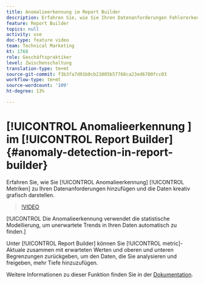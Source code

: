 ```yaml
---
title: Anomalieerkennung im Report Builder
description: Erfahren Sie, wie Sie Ihren Datenanforderungen Fehlererkennungsmetriken hinzufügen und die Daten kreativ grafisch darstellen.
feature: Report Builder
topics: null
activity: use
doc-type: feature video
team: Technical Marketing
kt: 1768
role: Geschäftspraktiker
level: Zwischenschaltung
translation-type: tm+mt
source-git-commit: f3b3fa7d91b0cb21005b57768ca23ed6700fcc03
workflow-type: tm+mt
source-wordcount: '109'
ht-degree: 13%

---
```



# [!UICONTROL Anomalieerkennung ] im  [!UICONTROL Report Builder] {#anomaly-detection-in-report-builder}

Erfahren Sie, wie Sie [!UICONTROL Anomalieerkennung] [!UICONTROL Metriken] zu Ihren Datenanforderungen hinzufügen und die Daten kreativ grafisch darstellen.

>[!VIDEO](https://video.tv.adobe.com/v/23543/?quality=12)

[!UICONTROL Die Anomalieerkennung verwendet die statistische Modellierung, um unerwartete Trends in Ihren Daten automatisch zu finden.]

Unter [!UICONTROL Report Builder] können Sie [!UICONTROL metric]-Aktuale zusammen mit erwarteten Werten und oberen und unteren Begrenzungen zurückgeben, um den Daten, die Sie analysieren und freigeben, mehr Tiefe hinzuzufügen.

Weitere Informationen zu dieser Funktion finden Sie in der [Dokumentation](https://marketing.adobe.com/resources/help/en_US/arb/anomaly_detection.html).
